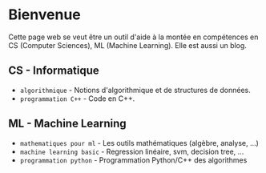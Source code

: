 # Bienvenue

Cette page web se veut être un outil d'aide à la montée en compétences en CS (Computer Sciences), ML (Machine Learning). Elle est aussi un blog.

## CS - Informatique

* `algorithmique` - Notions d'algorithmique et de structures de données.
* `programmation C++` - Code en C++.


## ML - Machine Learning

* `mathematiques pour ml` - Les outils mathématiques (algèbre, analyse, ...)
* `machine learning basic` - Regression linéaire, svm, decision tree, ...
* `programmation python` - Programmation Python/C++ des algorithmes